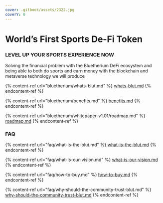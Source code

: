 ```yaml
---
cover: .gitbook/assets/2322.jpg
coverY: 0
---
```


# World’s First Sports De-Fi Token

### LEVEL UP YOUR SPORTS EXPERIENCE NOW

Solving the financial problem with the Bluetherium DeFi ecosystem and being able to both do sports and earn money with the blockchain and metaverse technology we will produce



{% content-ref url="bluetherium/whats-blut.md" %}
[whats-blut.md](bluetherium/whats-blut.md)
{% endcontent-ref %}

{% content-ref url="bluetherium/benefits.md" %}
[benefits.md](bluetherium/benefits.md)
{% endcontent-ref %}

{% content-ref url="bluetherium/whitepaper-v1.01/roadmap.md" %}
[roadmap.md](bluetherium/whitepaper-v1.01/roadmap.md)
{% endcontent-ref %}

### FAQ

{% content-ref url="faq/what-is-the-blut.md" %}
[what-is-the-blut.md](faq/what-is-the-blut.md)
{% endcontent-ref %}

{% content-ref url="faq/what-is-our-vision.md" %}
[what-is-our-vision.md](faq/what-is-our-vision.md)
{% endcontent-ref %}

{% content-ref url="faq/how-to-buy.md" %}
[how-to-buy.md](faq/how-to-buy.md)
{% endcontent-ref %}

{% content-ref url="faq/why-should-the-community-trust-blut.md" %}
[why-should-the-community-trust-blut.md](faq/why-should-the-community-trust-blut.md)
{% endcontent-ref %}
